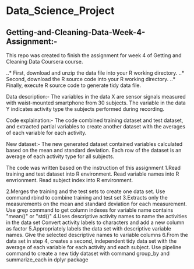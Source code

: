 # Data_Science_Project
## Getting-and-Cleaning-Data-Week-4-Assignment:-
This repo was created to finish the assignment for week 4 of Getting and Cleaning Data Coursera course.

..* First, download and unzip the data file into your R working directory.
..* Second, download the R source code into your R working directory.
..* Finally, execute R source code to generate tidy data file.

Data description:-
The variables in the data X are sensor signals measured with waist-mounted smartphone from 30 subjects. The variable in the data Y indicates activity type the subjects performed during recording.


Code explaination:-
The code combined training dataset and test dataset, and extracted partial variables to create another dataset with the averages of each variable for each activity.

New dataset:-
The new generated dataset contained variables calculated based on the mean and standard deviation. Each row of the dataset is an average of each activity type for all subjects.

The code was written based on the instruction of this assignment
1.Read training and test dataset into R environment. Read variable names into R envrionment. Read subject index into R environment.

2.Merges the training and the test sets to create one data set. Use command rbind to combine training and test set
3.Extracts only the measurements on the mean and standard deviation for each measurement. Use grep command to get column indexes for variable name contains "mean()" or "std()"
4.Uses descriptive activity names to name the activities in the data set Convert activity labels to characters and add a new column as factor
5.Appropriately labels the data set with descriptive variable names. Give the selected descriptive names to variable columns
6.From the data set in step 4, creates a second, independent tidy data set with the average of each variable for each activity and each subject. Use pipeline command to create a new tidy dataset with command group_by and summarize_each in dplyr package
